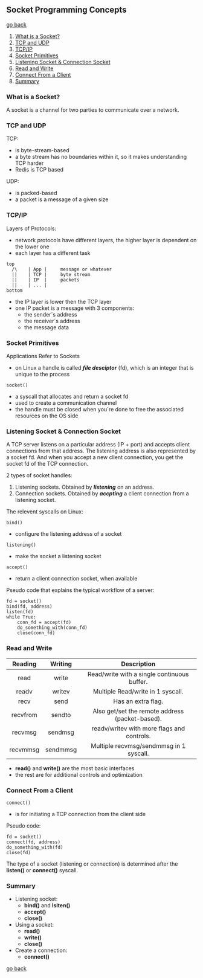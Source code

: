 ## Socket Programming Concepts

[go back](/README.md)

1. [What is a Socket?](#what-is-a-socket)
2. [TCP and UDP](#tcp-and-udp)
3. [TCP/IP](#tcpip)
4. [Socket Primitives](#socket-primitives)
5. [Listening Socket & Connection Socket](#listening-socket--connection-socket)
6. [Read and Write](#read-and-write)
7. [Connect From a Client](#connect-from-a-client)
8. [Summary](#summary)

### What is a Socket?

A socket is a channel for two parties to communicate over a network.

### TCP and UDP

TCP:
- is byte-stream-based
- a byte stream has no boundaries within it, so it makes understanding TCP harder
- Redis is TCP based

UDP:
- is packed-based
- a packet is a message of a given size

### TCP/IP

Layers of Protocols:
- network protocols have different layers, the higher layer is dependent on the lower one
- each layer has a different task

```network-layers
top
  /\    | App |     message or whatever
  ||    | TCP |     byte stream
  ||    | IP  |     packets
  ||    | ... |
bottom
```

- the IP layer is lower then the TCP layer
- one IP packet is a message with 3 components:
    - the sender´s address
    - the receiver´s address
    - the message data

### Socket Primitives

Applications Refer to Sockets

- on Linux a handle is called ***file desciptor*** (fd), which is an integer that is unique to the process

```syscall
socket()
```

- a syscall that allocates and return a socket fd
- used to create a communication channel
- the handle must be closed when you´re done to free the associated resources on the OS side

### Listening Socket & Connection Socket

A TCP server listens on a particular address (IP + port) and accepts client connections from that address. The listening address is also represented by a socket fd. And when you accept a new client connection, you get the socket fd of the TCP connection.

2 types of socket handles:
1. Listening sockets. Obtained by ***listening*** on an address.
2. Connection sockets. Obtained by ***accpting*** a client connection from a listening socket.

The relevent syscalls on Linux:

```syscall
bind()
```
- configure the listening address of a socket

```syscall
listening()
```
- make the socket a listening socket

```syscall
accept()
```
- return a client connection socket, when available

Pseudo code that explains the typical workflow of a server:
```psuedo-code
fd = socket()
bind(fd, address)
listen(fd)
while True:
    conn_fd = accept(fd)
    do_something_with(conn_fd)
    close(conn_fd)
```

### Read and Write

|Reading 	|Writing 	|Description                                    |
|:---------:|:---------:|:---------------------------------------------:|
|read 	    |write 	    |Read/write with a single continuous buffer.    |
|readv 	    |writev 	|Multiple Read/write in 1 syscall.              |
|recv 	    |send 	    |Has an extra flag.                             |
|recvfrom 	|sendto 	|Also get/set the remote address (packet-based).|
|recvmsg 	|sendmsg 	|readv/writev with more flags and controls.     |
|recvmmsg 	|sendmmsg 	|Multiple recvmsg/sendmmsg in 1 syscall.        |

- **read()** and **write()** are the most basic interfaces
- the rest are for additional controls and optimization

### Connect From a Client

```syscall
connect()
```
- is for initiating a TCP connection from the client side

Pseudo code:
```pseudo-code
fd = socket()
connect(fd, address)
do_something_with(fd)
close(fd)
```

The type of a socket (listening or connection) is determined after the **listen()** or **connect()** syscall.

### Summary

- Listening socket:
    - **bind()** and **lsiten()**
    - **accept()**
    - **close()**
- Using a socket:
    - **read()**
    - **write()**
    - **close()**
- Create a connection:
    - **connect()**

[go back](/README.md)